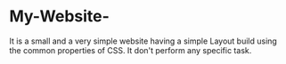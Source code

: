 # My-Website-
It is a small and a very simple website having a simple Layout build using the common properties of CSS. It don't perform any specific task.
